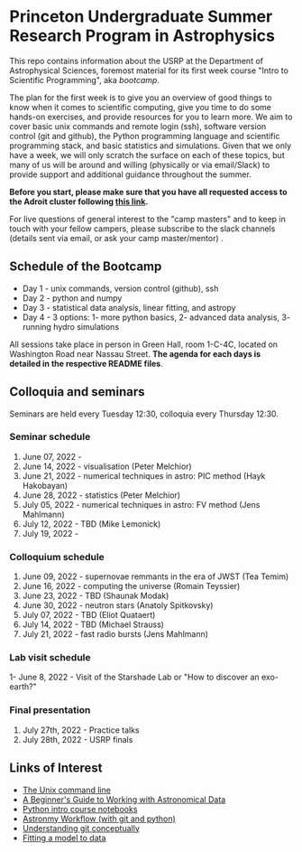 # Princeton Undergraduate Summer Research Program in Astrophysics

This repo contains information about the USRP at the Department of Astrophysical Sciences, foremost material for its first week course "Intro to Scientific Programming", aka *bootcamp*.

The plan for the first week is to give you an overview of good things to know when it comes to scientific computing, give you time to do some hands-on exercises, and provide resources for you to learn more. We aim to cover basic unix commands and remote login (ssh), software version control (git and github), the Python programming language and scientific programming stack, and basic statistics and simulations. Given that we only have a week, we will only scratch the surface on each of these topics, but many of us will be around and willing (physically or via email/Slack) to provide support and additional guidance throughout the summer.

**Before you start, please make sure that you have all requested access to the Adroit cluster following [this link](https://researchcomputing.princeton.edu/systems/adroit#access).**

For live questions of general interest to the "camp masters" and to keep in touch with your fellow campers, please subscribe to the slack channels (details sent via email, or ask your camp master/mentor) .

## Schedule of the Bootcamp

* Day 1 - unix commands, version control (github), ssh 
* Day 2 - python and numpy
* Day 3 - statistical data analysis, linear fitting, and astropy
* Day 4 - 3 options: 1- more python basics, 2- advanced data analysis, 3- running hydro simulations

All sessions take place in person in Green Hall, room 1-C-4C, located on Washington Road near Nassau Street.
**The agenda for each days is detailed in the respective README files**. 

## Colloquia and seminars

Seminars are held every Tuesday 12:30, colloquia every Thursday 12:30.

### Seminar schedule

1. June 07, 2022 - 
2. June 14, 2022 - visualisation (Peter Melchior)
3. June 21, 2022 - numerical techniques in astro: PIC method (Hayk Hakobayan)
3. June 28, 2022 - statistics (Peter Melchior)
5. July 05, 2022 - numerical techniques in astro: FV method (Jens Mahlmann)
6. July 12, 2022 - TBD (Mike Lemonick)
7. July 19, 2022 - 

### Colloquium schedule

1. June 09, 2022 - supernovae remmants in the era of JWST (Tea Temim)
2. June 16, 2022 - computing the universe (Romain Teyssier)
3. June 23, 2022 - TBD (Shaunak Modak)
4. June 30, 2022 - neutron stars (Anatoly Spitkovsky)
5. July 07, 2022 - TBD (Eliot Quataert)
6. July 14, 2022 - TBD (Michael Strauss) 
7. July 21, 2022 - fast radio bursts (Jens Mahlmann)

### Lab visit schedule

1- June 8, 2022 - Visit of the Starshade Lab or "How to discover an exo-earth?"

### Final presentation

1. July 27th, 2022 - Practice talks
2. July 28th, 2022 - USRP finals

Links of Interest
------------------

* [The Unix command line](http://www.ee.surrey.ac.uk/Teaching/Unix/)
* [A Beginner's Guide to Working with Astronomical Data](https://arxiv.org/abs/1905.13189)
* [Python intro course notebooks](https://github.com/jakevdp/2014_fall_ASTR599/tree/master/notebooks)
* [Astronmy Workflow (with git and python)](https://christinahedges.github.io/astronomy_workflow/)
* [Understanding git conceptually](https://www.sbf5.com/~cduan/technical/git/)
* [Fitting a model to data](http://arxiv.org/abs/1008.4686)
